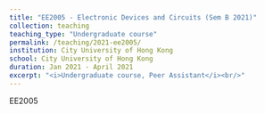 ```yaml
---
title: "EE2005 - Electronic Devices and Circuits (Sem B 2021)"
collection: teaching
teaching_type: "Undergraduate course"
permalink: /teaching/2021-ee2005/ 
institution: City University of Hong Kong
school: City University of Hong Kong
duration: Jan 2021 - April 2021
excerpt: "<i>Undergraduate course, Peer Assistant</i><br/>"
---
```




EE2005 
